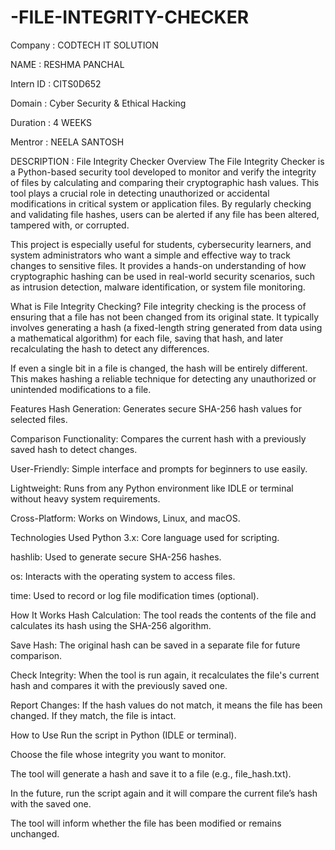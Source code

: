 # -FILE-INTEGRITY-CHECKER

Company : CODTECH IT SOLUTION 

NAME : RESHMA PANCHAL 

Intern ID : CITS0D652

Domain : Cyber Security & Ethical Hacking

Duration : 4 WEEKS 

Mentror : NEELA SANTOSH 

DESCRIPTION : File Integrity Checker
Overview
The File Integrity Checker is a Python-based security tool developed to monitor and verify the integrity of files by calculating and comparing their cryptographic hash values. This tool plays a crucial role in detecting unauthorized or accidental modifications in critical system or application files. By regularly checking and validating file hashes, users can be alerted if any file has been altered, tampered with, or corrupted.

This project is especially useful for students, cybersecurity learners, and system administrators who want a simple and effective way to track changes to sensitive files. It provides a hands-on understanding of how cryptographic hashing can be used in real-world security scenarios, such as intrusion detection, malware identification, or system file monitoring.

What is File Integrity Checking?
File integrity checking is the process of ensuring that a file has not been changed from its original state. It typically involves generating a hash (a fixed-length string generated from data using a mathematical algorithm) for each file, saving that hash, and later recalculating the hash to detect any differences.

If even a single bit in a file is changed, the hash will be entirely different. This makes hashing a reliable technique for detecting any unauthorized or unintended modifications to a file.

Features
Hash Generation: Generates secure SHA-256 hash values for selected files.

Comparison Functionality: Compares the current hash with a previously saved hash to detect changes.

User-Friendly: Simple interface and prompts for beginners to use easily.

Lightweight: Runs from any Python environment like IDLE or terminal without heavy system requirements.

Cross-Platform: Works on Windows, Linux, and macOS.

Technologies Used
Python 3.x: Core language used for scripting.

hashlib: Used to generate secure SHA-256 hashes.

os: Interacts with the operating system to access files.

time: Used to record or log file modification times (optional).

How It Works
Hash Calculation: The tool reads the contents of the file and calculates its hash using the SHA-256 algorithm.

Save Hash: The original hash can be saved in a separate file for future comparison.

Check Integrity: When the tool is run again, it recalculates the file's current hash and compares it with the previously saved one.

Report Changes: If the hash values do not match, it means the file has been changed. If they match, the file is intact.

How to Use
Run the script in Python (IDLE or terminal).

Choose the file whose integrity you want to monitor.

The tool will generate a hash and save it to a file (e.g., file_hash.txt).

In the future, run the script again and it will compare the current file’s hash with the saved one.

The tool will inform whether the file has been modified or remains unchanged.
